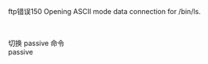 <p>
	ftp错误150 Opening ASCII mode data connection for /bin/ls.
</p>
<p>
	<br />
</p>
<p>
	切换 passive 命令<br />
passive<br />
</p>